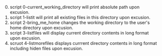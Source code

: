 0. script 0-current_working_directory will print absolute path upon excusion.
1. script 1-listit will print all existing files in this directory upon excusion.
2. script 2-bring_me_home changes the working directory to the user's home directory upon excusion.
3. script 3-listfiles will display current directory contents in long format upon excusion.
4. scruot 4-listmorefiles displays currrent directory contents in long format including hiden files upon excusion.
